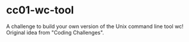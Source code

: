 # cc01-wc-tool
A challenge to build your own version of the Unix command line tool wc! Original idea from "Coding Challenges".
